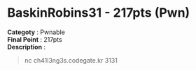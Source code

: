 BaskinRobins31 - 217pts (Pwn)
========================
**Categoty** : Pwnable<br />
**Final Point** : 217pts<br />
**Description** : 
> nc ch41l3ng3s.codegate.kr 3131